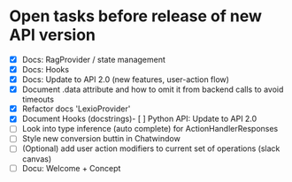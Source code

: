 # Open tasks before release of new API version

- [X] Docs: RagProvider / state management
- [X] Docs: Hooks
- [X] Docs: Update to API 2.0 (new features, user-action flow)
- [X] Document .data attribute and how to omit it from backend calls to avoid timeouts
- [X] Refactor docs 'LexioProvider'
- [X] Document Hooks (docstrings)- [ ] Python API: Update to API 2.0
- [ ] Look into type inference (auto complete) for ActionHandlerResponses
- [ ] Style new conversion buttin in Chatwindow
- [ ] (Optional) add user action modifiers to current set of operations (slack canvas)
- [ ] Docu: Welcome + Concept
